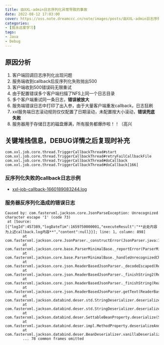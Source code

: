 ```yaml
---
title: 由XXL-admin日志序列化异常导致的事故
date: 2022-08-12 17:03:00
cover: https://oss.note.dreamccc.cn/note/images/posts/由XXL-admin日志序列化异常导致的事故/title.png?x-oss-process=style/blog_title
categories:
- [我永远爱学习]
tags:
- Java
- Debug
---
```


## 原因分析

1. 客户端回调日志序列化出现问题
2. 服务端收到callback后反序列化失败抛出500
3. 客户端收到500错误码无限重试
4. 由于配置错误多个客户端扫描了NFS上同一个日志目录
5. 多个客户端重试同一条日志，**错误被放大**
6. 服务端错误日志中打印了出入参，由于大量客户端重发callback，日志狂刷
7. xxl服务端日志滚动规则仅仅配置了日期滚动，未配置按大小滚动，**错误兜底失败**
8. 服务器用于存储日志的磁盘爆满，所有服务都爆炸啦！！（高兴

<!--more-->

## 关键堆栈信息，DEBUG详情之后复现时补充

```
com.xxl.job.core.thread.TriggerCallbackThread#start
com.xxl.job.core.thread.TriggerCallbackThread#retryFailCallbackFile
com.xxl.job.core.thread.TriggerCallbackThread#doCallback
com.xxl.job.core.thread.TriggerCallbackThread#doCallback[166]
```

### 反序列化失败的callback日志示例
- [xxl-job-callback-1660189083244.log](https://oss.note.dreamccc.cn/note/images/posts/由XXL-admin日志序列化异常导致的事故/xxl-job-callback-1660189083244.log)

### 服务器反序列化造成的错误日志
```log
Caused by: com.fasterxml.jackson.core.JsonParseException: Unrecognized character escape 'I' (code 73)
 at [Source: [{"logId":457389,"logDateTim":1659750000001,"executeResult":"**此处内容为上述callback.log内容**","content":null}}]; line: 1, column: 898]
        at com.fasterxml.jackson.core.JsonParser._constructError(JsonParser.java:1702)
        at com.fasterxml.jackson.core.base.ParserMinimalBase._reportError(ParserMinimalBase.java:558)
        at com.fasterxml.jackson.core.base.ParserMinimalBase._handleUnrecognizedCharacterEscape(ParserMinimalBase.java:535)
        at com.fasterxml.jackson.core.json.ReaderBasedJsonParser._decodeEscaped(ReaderBasedJsonParser.java:2536)
        at com.fasterxml.jackson.core.json.ReaderBasedJsonParser._finishString2(ReaderBasedJsonParser.java:2057)
        at com.fasterxml.jackson.core.json.ReaderBasedJsonParser._finishString(ReaderBasedJsonParser.java:2030)
        at com.fasterxml.jackson.core.json.ReaderBasedJsonParser.getText(ReaderBasedJsonParser.java:276)
        at com.fasterxml.jackson.databind.deser.std.StringDeserializer.deserialize(StringDeserializer.java:36)
        at com.fasterxml.jackson.databind.deser.std.StringDeserializer.deserialize(StringDeserializer.java:11)
        at com.fasterxml.jackson.databind.deser.SettableBeanProperty.deserialize(SettableBeanProperty.java:504)
        at com.fasterxml.jackson.databind.deser.impl.MethodProperty.deserializeAndSet(MethodProperty.java:104)
        at com.fasterxml.jackson.databind.deser.BeanDeserializer.vanillaDeserialize(BeanDeserializer.java:276)
        ... 78 common frames omitted
```
